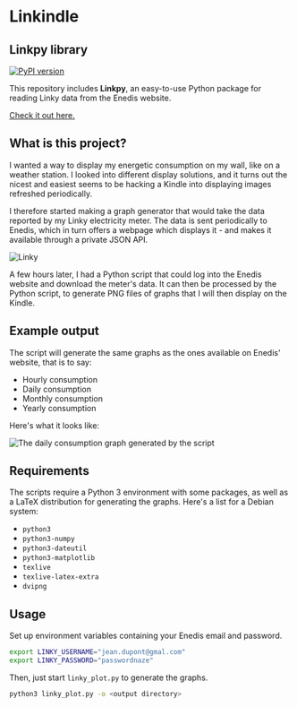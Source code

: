 # Linkindle

## Linkpy library
[![PyPI version](https://badge.fury.io/py/linkpy.svg)](https://badge.fury.io/py/linkpy)

This repository includes **Linkpy**, an easy-to-use Python package for reading 
Linky data from the Enedis website.

[Check it out here.](./linkpy/)

## What is this project?
I wanted a way to display my energetic consumption on my wall, like on a weather station. I looked into different display solutions, and it turns out the nicest and easiest seems to be hacking a Kindle into displaying images refreshed periodically.

I therefore started making a graph generator that would take the data reported by my Linky electricity meter. The data is sent periodically to Enedis, which in turn offers a webpage which displays it - and makes it available through a private JSON API.

![Linky](https://github.com/outadoc/linkindle/raw/master/assets/linky.jpg)

A few hours later, I had a Python script that could log into the Enedis website and download the meter's data. It can then be processed by the Python script, to generate PNG files of graphs that I will then display on the Kindle.

## Example output
The script will generate the same graphs as the ones available on Enedis' website, that is to say:

- Hourly consumption
- Daily consumption
- Monthly consumption
- Yearly consumption

Here's what it looks like:

![The daily consumption graph generated by the script](https://github.com/outadoc/linkindle/raw/master/assets/linky_days.png)

## Requirements
The scripts require a Python 3 environment with some packages, as well as a
LaTeX distribution for generating the graphs. Here's a list for a Debian system:

- `python3`
- `python3-numpy`
- `python3-dateutil`
- `python3-matplotlib`
- `texlive`
- `texlive-latex-extra`
- `dvipng`

## Usage
Set up environment variables containing your Enedis email and password.

```bash
export LINKY_USERNAME="jean.dupont@gmal.com"
export LINKY_PASSWORD="passwordnaze"
```

Then, just start `linky_plot.py` to generate the graphs.

```bash
python3 linky_plot.py -o <output directory>
```
